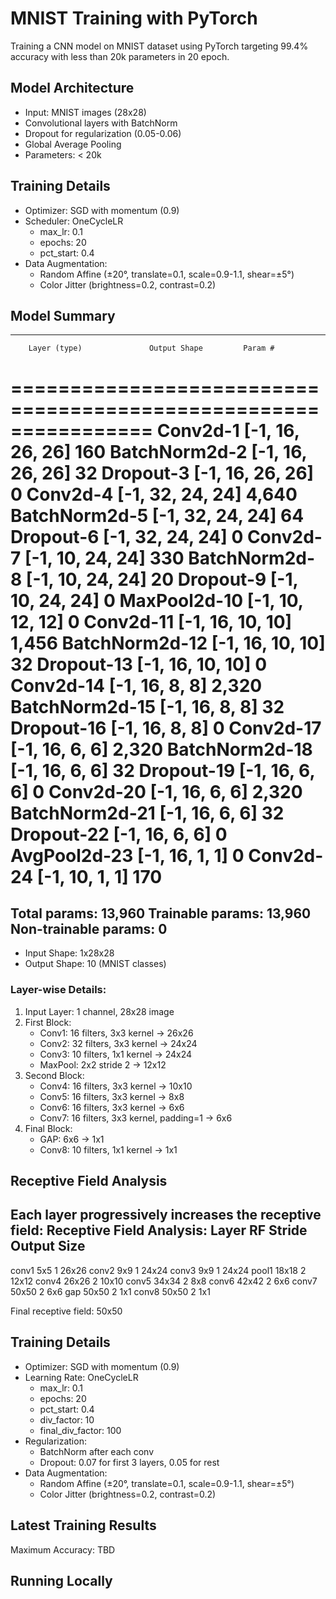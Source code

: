 # MNIST Training with PyTorch

Training a CNN model on MNIST dataset using PyTorch targeting 99.4% accuracy with less than 20k parameters in 20 epoch.

## Model Architecture
- Input: MNIST images (28x28)
- Convolutional layers with BatchNorm
- Dropout for regularization (0.05-0.06)
- Global Average Pooling
- Parameters: < 20k

## Training Details
- Optimizer: SGD with momentum (0.9)
- Scheduler: OneCycleLR
  - max_lr: 0.1
  - epochs: 20
  - pct_start: 0.4
- Data Augmentation:
  - Random Affine (±20°, translate=0.1, scale=0.9-1.1, shear=±5°)
  - Color Jitter (brightness=0.2, contrast=0.2)


## Model Summary
----------------------------------------------------------------
        Layer (type)               Output Shape         Param #
================================================================
            Conv2d-1           [-1, 16, 26, 26]             160
       BatchNorm2d-2           [-1, 16, 26, 26]              32
           Dropout-3           [-1, 16, 26, 26]               0
            Conv2d-4           [-1, 32, 24, 24]           4,640
       BatchNorm2d-5           [-1, 32, 24, 24]              64
           Dropout-6           [-1, 32, 24, 24]               0
            Conv2d-7           [-1, 10, 24, 24]             330
       BatchNorm2d-8           [-1, 10, 24, 24]              20
           Dropout-9           [-1, 10, 24, 24]               0
        MaxPool2d-10           [-1, 10, 12, 12]               0
           Conv2d-11           [-1, 16, 10, 10]           1,456
      BatchNorm2d-12           [-1, 16, 10, 10]              32
          Dropout-13           [-1, 16, 10, 10]               0
           Conv2d-14             [-1, 16, 8, 8]           2,320
      BatchNorm2d-15             [-1, 16, 8, 8]              32
          Dropout-16             [-1, 16, 8, 8]               0
           Conv2d-17             [-1, 16, 6, 6]           2,320
      BatchNorm2d-18             [-1, 16, 6, 6]              32
          Dropout-19             [-1, 16, 6, 6]               0
           Conv2d-20             [-1, 16, 6, 6]           2,320
      BatchNorm2d-21             [-1, 16, 6, 6]              32
          Dropout-22             [-1, 16, 6, 6]               0
        AvgPool2d-23             [-1, 16, 1, 1]               0
           Conv2d-24             [-1, 10, 1, 1]             170
================================================================

Total params: 13,960
Trainable params: 13,960
Non-trainable params: 0
----------------------------------------------------------------
- Input Shape: 1x28x28
- Output Shape: 10 (MNIST classes)

### Layer-wise Details:
1. Input Layer: 1 channel, 28x28 image
2. First Block:
   - Conv1: 16 filters, 3x3 kernel -> 26x26
   - Conv2: 32 filters, 3x3 kernel -> 24x24
   - Conv3: 10 filters, 1x1 kernel -> 24x24
   - MaxPool: 2x2 stride 2 -> 12x12
3. Second Block:
   - Conv4: 16 filters, 3x3 kernel -> 10x10
   - Conv5: 16 filters, 3x3 kernel -> 8x8
   - Conv6: 16 filters, 3x3 kernel -> 6x6
   - Conv7: 16 filters, 3x3 kernel, padding=1 -> 6x6
4. Final Block:
   - GAP: 6x6 -> 1x1
   - Conv8: 10 filters, 1x1 kernel -> 1x1

## Receptive Field Analysis
Each layer progressively increases the receptive field:
Receptive Field Analysis:
Layer		RF	Stride	Output Size
--------------------------------------------------
conv1		5x5	    1	26x26
conv2		9x9	    1	24x24
conv3		9x9	    1	24x24
pool1		18x18	2	12x12
conv4		26x26	2	10x10
conv5		34x34	2	8x8
conv6		42x42	2	6x6
conv7		50x50	2	6x6
gap		    50x50	2	1x1
conv8		50x50	2	1x1

Final receptive field: 50x50

## Training Details
- Optimizer: SGD with momentum (0.9)
- Learning Rate: OneCycleLR
  - max_lr: 0.1
  - epochs: 20
  - pct_start: 0.4
  - div_factor: 10
  - final_div_factor: 100
- Regularization:
  - BatchNorm after each conv
  - Dropout: 0.07 for first 3 layers, 0.05 for rest
- Data Augmentation:
  - Random Affine (±20°, translate=0.1, scale=0.9-1.1, shear=±5°)
  - Color Jitter (brightness=0.2, contrast=0.2)

## Latest Training Results
<!-- LATEST_RESULT -->
Maximum Accuracy: TBD
<!-- END_LATEST_RESULT -->

## Running Locally